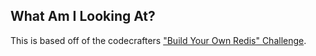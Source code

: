 ## What Am I Looking At?

This is based off of the codecrafters ["Build Your Own Redis" Challenge](https://codecrafters.io/challenges/redis).
